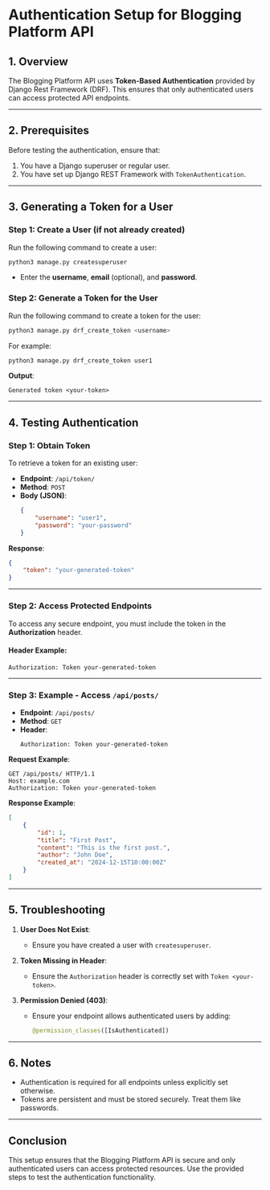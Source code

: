 
# Authentication Setup for Blogging Platform API

## **1. Overview**
The Blogging Platform API uses **Token-Based Authentication** provided by Django Rest Framework (DRF). This ensures that only authenticated users can access protected API endpoints.

---

## **2. Prerequisites**

Before testing the authentication, ensure that:
1. You have a Django superuser or regular user.
2. You have set up Django REST Framework with `TokenAuthentication`.

---

## **3. Generating a Token for a User**

### **Step 1: Create a User (if not already created)**
Run the following command to create a user:

```bash
python3 manage.py createsuperuser
```
- Enter the **username**, **email** (optional), and **password**.

### **Step 2: Generate a Token for the User**
Run the following command to create a token for the user:

```bash
python3 manage.py drf_create_token <username>
```

For example:
```bash
python3 manage.py drf_create_token user1
```

**Output**:
```text
Generated token <your-token>
```

---

## **4. Testing Authentication**

### **Step 1: Obtain Token**
To retrieve a token for an existing user:

- **Endpoint**: `/api/token/`  
- **Method**: `POST`  
- **Body (JSON)**:
   ```json
   {
       "username": "user1",
       "password": "your-password"
   }
   ```

**Response**:
```json
{
    "token": "your-generated-token"
}
```

---

### **Step 2: Access Protected Endpoints**

To access any secure endpoint, you must include the token in the **Authorization** header.

#### **Header Example**:
```http
Authorization: Token your-generated-token
```

---

### **Step 3: Example - Access `/api/posts/`**

- **Endpoint**: `/api/posts/`  
- **Method**: `GET`  
- **Header**:
   ```
   Authorization: Token your-generated-token
   ```

**Request Example**:
```http
GET /api/posts/ HTTP/1.1
Host: example.com
Authorization: Token your-generated-token
```

**Response Example**:
```json
[
    {
        "id": 1,
        "title": "First Post",
        "content": "This is the first post.",
        "author": "John Doe",
        "created_at": "2024-12-15T10:00:00Z"
    }
]
```

---

## **5. Troubleshooting**

1. **User Does Not Exist**:  
   - Ensure you have created a user with `createsuperuser`.

2. **Token Missing in Header**:  
   - Ensure the `Authorization` header is correctly set with `Token <your-token>`.

3. **Permission Denied (403)**:  
   - Ensure your endpoint allows authenticated users by adding:
     ```python
     @permission_classes([IsAuthenticated])
     ```

---

## **6. Notes**

- Authentication is required for all endpoints unless explicitly set otherwise.
- Tokens are persistent and must be stored securely. Treat them like passwords.

---

## **Conclusion**

This setup ensures that the Blogging Platform API is secure and only authenticated users can access protected resources. Use the provided steps to test the authentication functionality.

